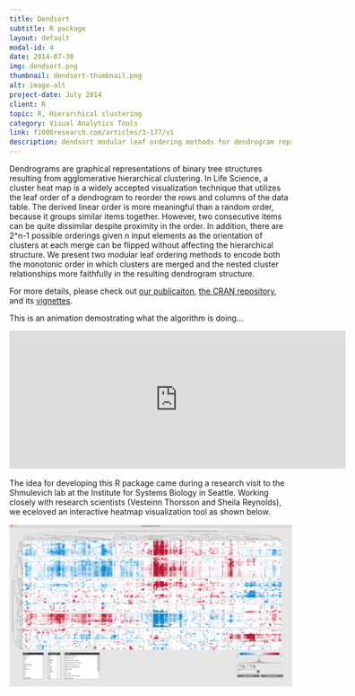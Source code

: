 ```yaml
---
title: Dendsort
subtitle: R package
layout: default
modal-id: 4
date: 2014-07-30
img: dendsort.png
thumbnail: dendsort-thumbnail.png
alt: image-alt
project-date: July 2014
client: R
topic: R, Hierarchical clustering
category: Visual Analytics Tools
link: f1000research.com/articles/3-177/v1
description: dendsort modular leaf ordering methods for dendrogram representations in R
---
```


Dendrograms are graphical representations of binary tree structures resulting from agglomerative hierarchical clustering. In Life Science, a cluster heat map is a widely accepted visualization technique that utilizes the leaf order of a dendrogram to reorder the rows and columns of the data table. The derived linear order is more meaningful than a random order, because it groups similar items together. However, two consecutive items can be quite dissimilar despite proximity in the order. In addition, there are 2^n-1 possible orderings given n input elements as the orientation of clusters at each merge can be flipped without affecting the hierarchical structure. We present two modular leaf ordering methods to encode both the monotonic order in which clusters are merged and the nested cluster relationships more faithfully in the resulting dendrogram structure.

For more details, please check out [our publicaiton](http://f1000research.com/articles/3-177/v1), [the CRAN repository](https://cran.r-project.org/web/packages/dendsort/index.html), and its [vignettes](https://cran.r-project.org/web/packages/dendsort/index.html).


This is an animation demostrating what the algorithm is doing...
<iframe src="https://player.vimeo.com/video/89616719" width="600" height="246" frameborder="0" webkitallowfullscreen mozallowfullscreen allowfullscreen></iframe>

The idea for developing this R package came during a research visit to the Shmulevich lab at the Institute for Systems Biology in Seattle. Working closely with research scientists (Vesteinn Thorsson and Sheila Reynolds), we eceloved an interactive heatmap visualization tool as shown below.

![img](img/portfolio/dendsort_1.png "Interactive Heatmap Visualization Prototype") 